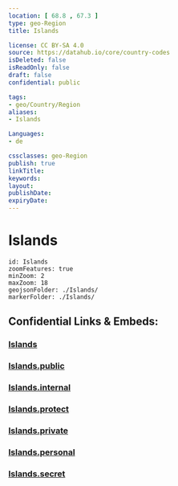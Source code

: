 ```yaml
---
location: [ 68.8 , 67.3 ] 
type: geo-Region
title: Islands

license: CC BY-SA 4.0
source: https://datahub.io/core/country-codes
isDeleted: false
isReadOnly: false
draft: false
confidential: public

tags:
- geo/Country/Region
aliases:
- Islands

Languages:
- de

cssclasses: geo-Region
publish: true
linkTitle: 
keywords: 
layout: 
publishDate: 
expiryDate: 
---
```


# Islands

```leaflet
id: Islands
zoomFeatures: true 
minZoom: 2 
maxZoom: 18
geojsonFolder: ./Islands/
markerFolder: ./Islands/
```


## Confidential Links & Embeds: 

### [Islands](/_Standards/Earth/Continent/Europe/Europe~East/Russia/Islands.md) 

### [Islands.public](/_public/Earth/Continent/Europe/Europe~East/Russia/Islands.public.md) 

### [Islands.internal](/_internal/Earth/Continent/Europe/Europe~East/Russia/Islands.internal.md) 

### [Islands.protect](/_protect/Earth/Continent/Europe/Europe~East/Russia/Islands.protect.md) 

### [Islands.private](/_private/Earth/Continent/Europe/Europe~East/Russia/Islands.private.md) 

### [Islands.personal](/_personal/Earth/Continent/Europe/Europe~East/Russia/Islands.personal.md) 

### [Islands.secret](/_secret/Earth/Continent/Europe/Europe~East/Russia/Islands.secret.md)

